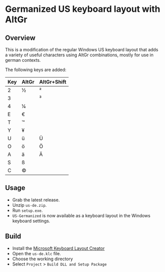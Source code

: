 # Germanized US keyboard layout with AltGr

## Overview

This is a modification of the regular Windows US keyboard layout that adds a variety of useful characters using AltGr combinations, mostly for use in german contexts.

The following keys are added:

| Key | AltGr | AltGr+Shift |
| - | - | - |
| 2 | ½ | ² |
| 3 |   | ³ |
| 4 | ¼ |   |
| E | € |   |
| T | ™ |   |
| Y | ¥ |   |
| U | ü | Ü |
| O | ö | Ö |
| A | ä | Ä |
| S | ß |   |
| C | © |   |

## Usage

* Grab the latest release.
* Unzip `us-de.zip`.
* Run `setup.exe`.
* `US-Germanized` is now available as a keyboard layout in the Windows keyboard settings.

## Build

* Install the [Microsoft Keyboard Layout Creator](https://www.microsoft.com/en-us/download/details.aspx?id=22339)
* Open the `us-de.klc` file.
* Choose the working directory
* Select `Project` > `Build DLL and Setup Package`
